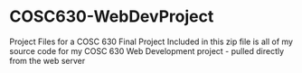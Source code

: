 # COSC630-WebDevProject
Project Files for a COSC 630 Final Project
Included in this zip file is all of my source code for my COSC 630 Web Development project - pulled directly from the web server
